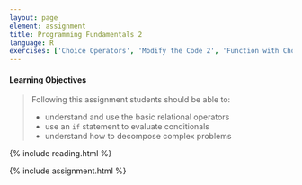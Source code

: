 ```yaml
---
layout: page
element: assignment
title: Programming Fundamentals 2
language: R
exercises: ['Choice Operators', 'Modify the Code 2', 'Function with Choices', 'DNA or RNA', 'Data Management Review']
---
```


#### Learning Objectives

> Following this assignment students should be able to:
>
> - understand and use the basic relational operators
> - use an `if` statement to evaluate conditionals
> - understand how to decompose complex problems

{% include reading.html %}

{% include assignment.html %}
